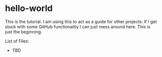 # hello-world
This is the tutorial.  I am using this to act as a guide for other projects.  If I get stuck with some GitHub functionality I can just mess around here.
This is just the beginning.

List of Files:
- TBD
